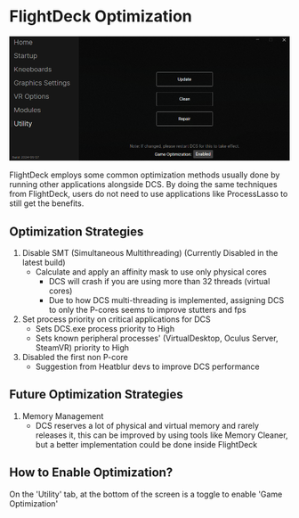 # FlightDeck Optimization

![Utility](../media/Utility.png)

FlightDeck employs some common optimization methods usually done by running other applications alongside DCS. By doing the same techniques from FlightDeck, users do not need to use applications like ProcessLasso to still get the benefits.

## Optimization Strategies
1. Disable SMT (Simultaneous Multithreading) (Currently Disabled in the latest build)
   * Calculate and apply an affinity mask to use only physical cores
     * DCS will crash if you are using more than 32 threads (virtual cores)
     * Due to how DCS multi-threading is implemented, assigning DCS to only the P-cores seems to improve stutters and fps
2. Set process priority on critical applications for DCS
   * Sets DCS.exe process priority to High
   * Sets known peripheral processes' (VirtualDesktop, Oculus Server, SteamVR) priority to High
3. Disabled the first non P-core
   * Suggestion from Heatblur devs to improve DCS performance

## Future Optimization Strategies
1. Memory Management
   * DCS reserves a lot of physical and virtual memory and rarely releases it, this can be improved by using tools like Memory Cleaner, but a better implementation could be done inside FlightDeck

## How to Enable Optimization?
On the 'Utility' tab, at the bottom of the screen is a toggle to enable 'Game Optimization'
